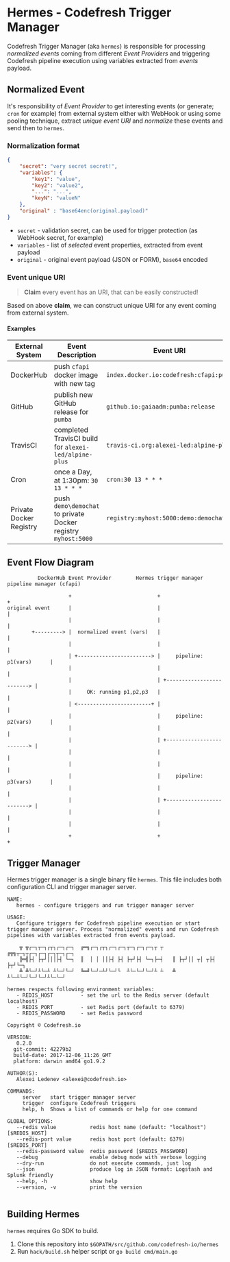 # Hermes - Codefresh Trigger Manager

Codefresh Trigger Manager (aka `hermes`) is responsible for processing *normalized events* coming from different *Event Providers* and triggering Codefresh pipeline execution using variables extracted from *events* payload.

## Normalized Event

It's responsibility of *Event Provider* to get interesting events (or generate; `cron` for example) from external system either with WebHook or using some pooling technique, extract *unique event URI* and *normalize* these events and send then to `hermes`.

### Normalization format

```json
{
    "secret": "very secret secret!",
    "variables": {
        "key1": "value",
        "key2": "value2",
        "...": "...",
        "keyN": "valueN"
    },
    "original" : "base64enc(original.payload)"
}
```

- `secret` - validation secret, can be used for trigger protection (as WebHook secret, for example)
- `variables` - list of *selected* event properties, extracted from event payload
- `original` - original event payload (JSON or FORM), `base64` encoded

### Event unique URI

> **Claim** every event has an URI, that can be easily constructed!

Based on above **claim**, we can construct unique URI for any event coming from external system.

#### Examples

| External System         | Event Description                                             | Event URI                              |
| ----------------------- | ------------------------------------------------------------- | -------------------------------------- |
| DockerHub               | push `cfapi` docker image with new tag                        | `index.docker.io:codefresh:cfapi:push` |
| GitHub                  | publish new GitHub release for `pumba`                        | `github.io:gaiaadm:pumba:release`      |
| TravisCI                | completed TravisCI build for `alexei-led/alpine-plus`         | `travis-ci.org:alexei-led:alpine-plus` |
| Cron                    | once a Day, at 1:30pm: `30 13 * * *`                          | `cron:30 13 * * *`                     |
| Private Docker Registry | push `demo\demochat` to private Docker registry `myhost:5000` | `registry:myhost:5000:demo:demochat`   |

## Event Flow Diagram

```ascii
          DockerHub Event Provider        Hermes trigger manager       pipeline manager (cfapi)

                    +                            +                             +
original event      |                            |                             |
                    |                            |                             |
        +---------> |  normalized event (vars)   |                             |
                    |                            |                             |
                    | +------------------------> |     pipeline: p1(vars)      |
                    |                            |                             |
                    |                            | +-------------------------> |
                    |     OK: running p1,p2,p3   |                             |
                    | <------------------------+ |                             |
                    |                            |     pipeline: p2(vars)      |
                    |                            |                             |
                    |                            | +-------------------------> |
                    |                            |                             |
                    |                            |                             |
                    |                            |     pipeline: p3(vars)      |
                    |                            |                             |
                    |                            | +-------------------------> |
                    |                            |                             |
                    |                            |                             |
                    +                            +                             +

```

## Trigger Manager

Hermes trigger manager is a single binary file `hermes`. This file includes both configuration CLI and trigger manager server.

```
NAME:
   hermes - configure triggers and run trigger manager server

USAGE:
   Configure triggers for Codefresh pipeline execution or start trigger manager server. Process "normalized" events and run Codefresh pipelines with variables extracted from events payload.

    ╦ ╦┌─┐┬─┐┌┬┐┌─┐┌─┐  ╔═╗┌─┐┌┬┐┌─┐┌─┐┬─┐┌─┐┌─┐┬ ┬  ╔╦╗┬─┐┬┌─┐┌─┐┌─┐┬─┐┌─┐
    ╠═╣├┤ ├┬┘│││├┤ └─┐  ║  │ │ ││├┤ ├┤ ├┬┘├┤ └─┐├─┤   ║ ├┬┘││ ┬│ ┬├┤ ├┬┘└─┐
    ╩ ╩└─┘┴└─┴ ┴└─┘└─┘  ╚═╝└─┘─┴┘└─┘└  ┴└─└─┘└─┘┴ ┴   ╩ ┴└─┴└─┘└─┘└─┘┴└─└─┘
    
hermes respects following environment variables:
   - REDIS_HOST         - set the url to the Redis server (default localhost)
   - REDIS_PORT         - set Redis port (default to 6379)
   - REDIS_PASSWORD     - set Redis password
   
Copyright © Codefresh.io
   
VERSION:
   0.2.0
  git-commit: 42279b2
  build-date: 2017-12-06_11:26_GMT
  platform: darwin amd64 go1.9.2
   
AUTHOR(S):
   Alexei Ledenev <alexei@codefresh.io> 
   
COMMANDS:
     server   start trigger manager server
     trigger  configure Codefresh triggers
     help, h  Shows a list of commands or help for one command

GLOBAL OPTIONS:
   --redis value           redis host name (default: "localhost") [$REDIS_HOST]
   --redis-port value      redis host port (default: 6379) [$REDIS_PORT]
   --redis-password value  redis password [$REDIS_PASSWORD]
   --debug                 enable debug mode with verbose logging
   --dry-run               do not execute commands, just log
   --json                  produce log in JSON format: Logstash and Splunk friendly
   --help, -h              show help
   --version, -v           print the version
   

```

## Building Hermes

`hermes` requires Go SDK to build.

1. Clone this repository into `$GOPATH/src/github.com/codefresh-io/hermes`
1. Run `hack/build.sh` helper script or `go build cmd/main.go`
